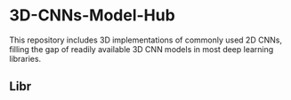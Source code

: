 # 3D-CNNs-Model-Hub

This repository includes 3D implementations of commonly used 2D CNNs, filling the gap of readily available 3D CNN models in most deep learning libraries.

## Libr